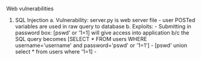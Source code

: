 Web vulnerabilities 
 
1. SQL Injection 
    a. Vulnerability: server.py is web server file - user POSTed variables are used in raw
    query to database 
    b. Exploits: 
        - Submitting in password box: [pswd' or '1=1] will give access into 
            application  b/c the SQL query becomes [SELECT * FROM users WHERE 
            username='username' and password='pswd' or '1=1'] 
        - [pswd' union select * from users where '1=1] 
        - 
